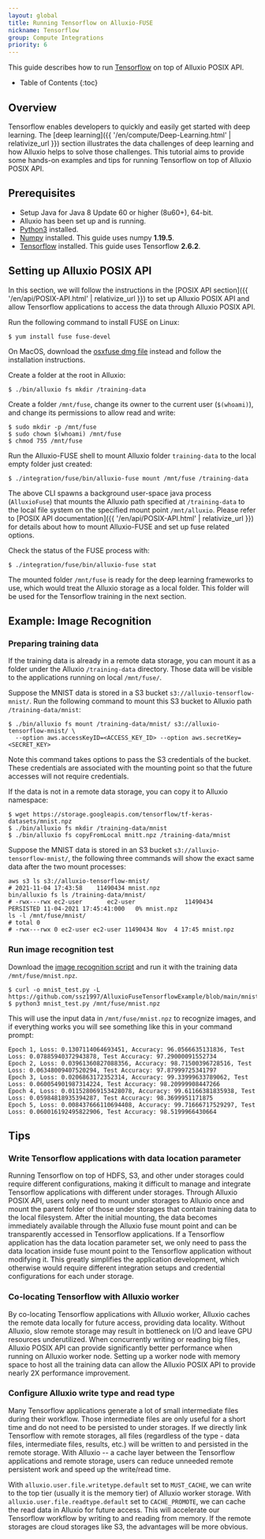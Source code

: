 ```yaml
---
layout: global
title: Running Tensorflow on Alluxio-FUSE
nickname: Tensorflow
group: Compute Integrations
priority: 6
---
```


This guide describes how to run [Tensorflow](https://www.tensorflow.org/) on top of Alluxio POSIX API.

* Table of Contents
{:toc}

## Overview

Tensorflow enables developers to quickly and easily get started with deep learning. 
The [deep learning]({{ '/en/compute/Deep-Learning.html' | relativize_url }}) section illustrates the data challenges of deep learning 
and how Alluxio helps to solve those challenges. 
This tutorial aims to provide some hands-on examples and tips for running Tensorflow
on top of Alluxio POSIX API.

## Prerequisites

* Setup Java for Java 8 Update 60 or higher (8u60+), 64-bit.
* Alluxio has been set up and is running.
* [Python3](https://www.python.org/downloads/) installed.
* [Numpy](https://numpy.org/install/) installed. This guide uses numpy **1.19.5**.
* [Tensorflow](https://www.tensorflow.org/install/pip) installed. This guide uses Tensorflow **2.6.2**.

## Setting up Alluxio POSIX API

In this section, we will follow the instructions in the
[POSIX API section]({{ '/en/api/POSIX-API.html' | relativize_url }}) to set up Alluxio POSIX API
and allow Tensorflow applications to access the data through Alluxio POSIX API.

Run the following command to install FUSE on Linux:

```
$ yum install fuse fuse-devel
```

On MacOS, download the [osxfuse dmg file](https://github.com/osxfuse/osxfuse/releases/download/osxfuse-3.8.3/osxfuse-3.8.3.dmg) instead and follow the installation instructions.

Create a folder at the root in Alluxio: 

```console
$ ./bin/alluxio fs mkdir /training-data
```

Create a folder `/mnt/fuse`, change its owner to the current user (`$(whoami)`), 
and change its permissions to allow read and write:

```console
$ sudo mkdir -p /mnt/fuse
$ sudo chown $(whoami) /mnt/fuse
$ chmod 755 /mnt/fuse
```

Run the Alluxio-FUSE shell to mount Alluxio folder `training-data` to the local empty folder
just created:

```console
$ ./integration/fuse/bin/alluxio-fuse mount /mnt/fuse /training-data
```

The above CLI spawns a background user-space java process (`AlluxioFuse`) that mounts the Alluxio path specified at `/training-data` 
to the local file system on the specified mount point `/mnt/alluxio`. 
Please refer to [POSIX API documentation]({{ '/en/api/POSIX-API.html' | relativize_url }}) 
for details about how to mount Alluxio-FUSE and set up fuse related options. 

Check the status of the FUSE process with:

```console
$ ./integration/fuse/bin/alluxio-fuse stat
```

The mounted folder `/mnt/fuse` is ready for the deep learning frameworks to use, which would treat the Alluxio storage as a local folder. 
This folder will be used for the Tensorflow training in the next section.

## Example: Image Recognition

### Preparing training data

If the training data is already in a remote data storage, you can mount it as a folder under the Alluxio `/training-data` directory. 
Those data will be visible to the applications running on local `/mnt/fuse/`.

Suppose the MNIST data is stored in a S3 bucket `s3://alluxio-tensorflow-mnist/`.
Run the following command to mount this S3 bucket to Alluxio path `/training-data/mnist`:

```console
$ ./bin/alluxio fs mount /training-data/mnist/ s3://alluxio-tensorflow-mnist/ \
  --option aws.accessKeyID=<ACCESS_KEY_ID> --option aws.secretKey=<SECRET_KEY>
```

Note this command takes options to pass the S3 credentials of the bucket. 
These credentials are associated with the mounting point so that the future accesses will not require credentials.

If the data is not in a remote data storage, you can copy it to Alluxio namespace:

```console
$ wget https://storage.googleapis.com/tensorflow/tf-keras-datasets/mnist.npz
$ ./bin/alluxio fs mkdir /training-data/mnist 
$ ./bin/alluxio fs copyFromLocal mnitt.npz /training-data/mnist 
```

Suppose the MNIST data is stored in an S3 bucket `s3://alluxio-tensorflow-mnist/`, 
the following three commands will show the exact same data after the two mount processes:

```
aws s3 ls s3://alluxio-tensorflow-mnist/
# 2021-11-04 17:43:58    11490434 mnist.npz
bin/alluxio fs ls /training-data/mnist/
# -rwx---rwx ec2-user       ec2-user              11490434       PERSISTED 11-04-2021 17:45:41:000   0% mnist.npz
ls -l /mnt/fuse/mnist/
# total 0
# -rwx---rwx 0 ec2-user ec2-user 11490434 Nov  4 17:45 mnist.npz
```

### Run image recognition test

Download the [image recognition script](https://github.com/ssz1997/AlluxioFuseTensorflowExample/blob/main/mnist_test.py)
and run it with the training data `/mnt/fuse/mnist.npz`.

```console
$ curl -o mnist_test.py -L https://github.com/ssz1997/AlluxioFuseTensorflowExample/blob/main/mnist_test.py
$ python3 mnist_test.py /mnt/fuse/mnist.npz
```

This will use the input data in `/mnt/fuse/mnist.npz` to recognize images, 
and if everything works you will see something like this in your command prompt:

```
Epoch 1, Loss: 0.1307114064693451, Accuracy: 96.0566635131836, Test Loss: 0.07885940372943878, Test Accuracy: 97.29000091552734
Epoch 2, Loss: 0.03961360827088356, Accuracy: 98.71500396728516, Test Loss: 0.06348009407520294, Test Accuracy: 97.87999725341797
Epoch 3, Loss: 0.0206863172352314, Accuracy: 99.33999633789062, Test Loss: 0.060054901987314224, Test Accuracy: 98.20999908447266
Epoch 4, Loss: 0.011528069153428078, Accuracy: 99.61166381835938, Test Loss: 0.05984818935394287, Test Accuracy: 98.3699951171875
Epoch 5, Loss: 0.008437666110694408, Accuracy: 99.71666717529297, Test Loss: 0.060016192495822906, Test Accuracy: 98.5199966430664
```

## Tips

### Write Tensorflow applications with data location parameter

Running Tensorflow on top of HDFS, S3, and other under storages could require different configurations, making it 
difficult to manage and integrate Tensorflow applications with different under storages. 
Through Alluxio POSIX API, users only need to mount under storages to Alluxio once and mount the parent folder of those 
under storages that contain training data to the local filesystem.
After the initial mounting, the data becomes immediately available through the Alluxio fuse mount point and can be 
transparently accessed in Tensorflow applications.
If a Tensorflow application has the data location parameter set, we only need to pass the data location inside fuse mount 
point to the Tensorflow application without modifying it.
This greatly simplifies the application development, which otherwise would require different integration setups and 
credential configurations for each under storage.

### Co-locating Tensorflow with Alluxio worker

By co-locating Tensorflow applications with Alluxio worker, Alluxio caches the remote data locally for future access, 
providing data locality. 
Without Alluxio, slow remote storage may result in bottleneck on I/O and leave GPU resources underutilized. 
When concurrently writing or reading big files, Alluxio POSIX API can provide significantly better performance when 
running on Alluxio worker node. 
Setting up a worker node with memory space to host all the training data can allow the Alluxio POSIX API to provide 
nearly 2X performance improvement.

### Configure Alluxio write type and read type

Many Tensorflow applications generate a lot of small intermediate files during their workflow. 
Those intermediate files are only useful for a short time and do not need to be persisted to under storages. 
If we directly link Tensorflow with remote storages, all files (regardless of the type - data files, intermediate files, 
results, etc.) will be written to and persisted in the remote storage. 
With Alluxio -- a cache layer between the Tensorflow applications and remote storage, users can reduce unneeded remote 
persistent work and speed up the write/read time.

With `alluxio.user.file.writetype.default` set to `MUST_CACHE`, we can write to the top tier (usually it is the memory 
tier) of Alluxio worker storage. 
With `alluxio.user.file.readtype.default` set to `CACHE_PROMOTE`, we can cache the read data in Alluxio for future access. 
This will accelerate our Tensorflow workflow by writing to and reading from memory. 
If the remote storages are cloud storages like S3, the advantages will be more obvious.
